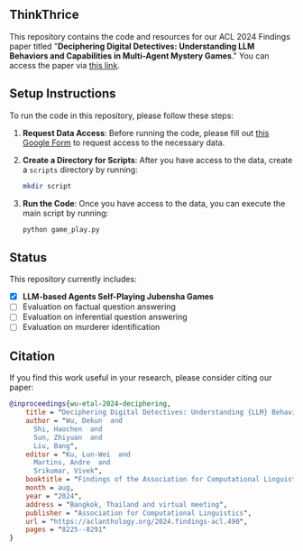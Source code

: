 ## ThinkThrice

This repository contains the code and resources for our ACL 2024 Findings paper titled "**Deciphering Digital Detectives: Understanding LLM Behaviors and Capabilities in Multi-Agent Mystery Games**." You can access the paper via [this link](#).

## Setup Instructions

To run the code in this repository, please follow these steps:

1. **Request Data Access**: Before running the code, please fill out [this Google Form](https://forms.gle/a2gTSd9fKBC6k4vL7) to request access to the necessary data.

2. **Create a Directory for Scripts**: 
   After you have access to the data, create a `scripts` directory by running:
   ```bash
   mkdir script

3. **Run the Code**: Once you have access to the data, you can execute the main script by running:
   ```bash
   python game_play.py
   ```

## Status

This repository currently includes:
- [x] **LLM-based Agents Self-Playing Jubensha Games**
- [ ] Evaluation on factual question answering
- [ ] Evaluation on inferential question answering
- [ ] Evaluation on murderer identification

## Citation

If you find this work useful in your research, please consider citing our paper:

```bibtex
@inproceedings{wu-etal-2024-deciphering,
    title = "Deciphering Digital Detectives: Understanding {LLM} Behaviors and Capabilities in Multi-Agent Mystery Games",
    author = "Wu, Dekun  and
      Shi, Haochen  and
      Sun, Zhiyuan  and
      Liu, Bang",
    editor = "Ku, Lun-Wei  and
      Martins, Andre  and
      Srikumar, Vivek",
    booktitle = "Findings of the Association for Computational Linguistics ACL 2024",
    month = aug,
    year = "2024",
    address = "Bangkok, Thailand and virtual meeting",
    publisher = "Association for Computational Linguistics",
    url = "https://aclanthology.org/2024.findings-acl.490",
    pages = "8225--8291"
}
```
```
